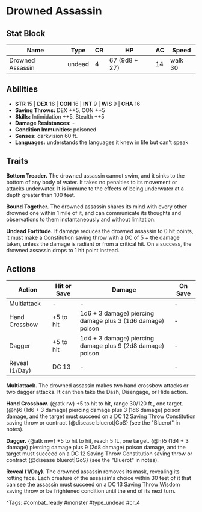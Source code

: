 # Drowned Assassin

## Stat Block

| Name | Type | CR | HP | AC | Speed |
|------|------|----|----|----|-------|
| Drowned Assassin | undead | 4 | 67 (9d8 + 27) | 14 | walk 30 |

## Abilities

- **STR** 15 | **DEX** 16 | **CON** 16 | **INT** 9 | **WIS** 9 | **CHA** 16
- **Saving Throws:** DEX ++5, CON ++5  
- **Skills:** Intimidation ++5, Stealth ++5  
- **Damage Resistances:** -  
- **Condition Immunities:** poisoned  
- **Senses:** darkvision 60 ft.  
- **Languages:** understands the languages it knew in life but can't speak

## Traits

**Bottom Treader.** The drowned assassin cannot swim, and it sinks to the bottom of any body of water. It takes no penalties to its movement or attacks underwater. It is immune to the effects of being underwater at a depth greater than 100 feet.

**Bound Together.** The drowned assassin shares its mind with every other drowned one within 1 mile of it, and can communicate its thoughts and observations to them instantaneously and without limitation.

**Undead Fortitude.** If damage reduces the drowned assassin to 0 hit points, it must make a Constitution saving throw with a DC of 5 + the damage taken, unless the damage is radiant or from a critical hit. On a success, the drowned assassin drops to 1 hit point instead.


## Actions

| Action | Hit or Save | Damage | On Save |
|--------|--------------|--------|----------|
| Multiattack | - | - | - |
| Hand Crossbow | +5 to hit | 1d6 + 3 damage) piercing damage plus 3 (1d6 damage) poison | - |
| Dagger | +5 to hit | 1d4 + 3 damage) piercing damage plus 9 (2d8 damage) poison | - |
| Reveal (1/Day) | DC 13 | - | - |

**Multiattack.** The drowned assassin makes two hand crossbow attacks or two dagger attacks. It can then take the Dash, Disengage, or Hide action.

**Hand Crossbow.** {@atk rw} +5 to hit to hit, range 30/120 ft., one target. {@h}6 (1d6 + 3 damage) piercing damage plus 3 (1d6 damage) poison damage, and the target must succeed on a DC 12 Saving Throw Constitution saving throw or contract {@disease bluerot|GoS} (see the "Bluerot" in notes).

**Dagger.** {@atk mw} +5 to hit to hit, reach 5 ft., one target. {@h}5 (1d4 + 3 damage) piercing damage plus 9 (2d8 damage) poison damage, and the target must succeed on a DC 12 Saving Throw Constitution saving throw or contract {@disease bluerot|GoS} (see the "Bluerot" in notes).

**Reveal (1/Day).** The drowned assassin removes its mask, revealing its rotting face. Each creature of the assassin's choice within 30 feet of it that can see the assassin must succeed on a DC 13 Saving Throw Wisdom saving throw or be frightened condition until the end of its next turn.


^Tags: #combat_ready #monster #type_undead #cr_4
